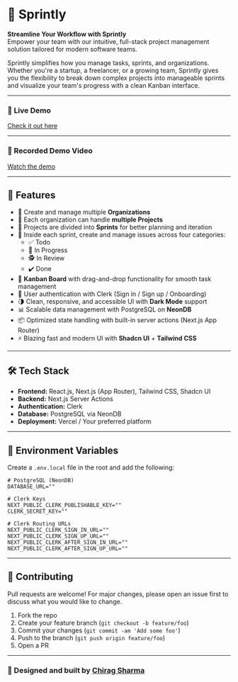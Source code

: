 # 🏃 Sprintly

**Streamline Your Workflow with Sprintly**  
Empower your team with our intuitive, full-stack project management solution tailored for modern software teams.

Sprintly simplifies how you manage tasks, sprints, and organizations. Whether you're a startup, a freelancer, or a growing team, Sprintly gives you the flexibility to break down complex projects into manageable sprints and visualize your team's progress with a clean Kanban interface. 

---

### 🔗 Live Demo
[Check it out here](https://sprintly-opal.vercel.app)

-----

### 🎥 Recorded Demo Video
[Watch the demo](https://your-demo-video-link.com)

---

## 🚀 Features

- 🏢 Create and manage multiple **Organizations**
- 📁 Each organization can handle **multiple Projects**
- 🔄 Projects are divided into **Sprints** for better planning and iteration
- 📝 Inside each sprint, create and manage issues across four categories:
  - ✅ Todo
  - 🚧 In Progress
  - 🕵️ In Review
  - ✔️ Done
- 🧩 **Kanban Board** with drag-and-drop functionality for smooth task management
- 👥 User authentication with Clerk (Sign in / Sign up / Onboarding)
- 🌗 Clean, responsive, and accessible UI with **Dark Mode** support
- 📊 Scalable data management with PostgreSQL on **NeonDB**
- 📦 Optimized state handling with built-in server actions (Next.js App Router)
- ⚡ Blazing fast and modern UI with **Shadcn UI** + **Tailwind CSS**

---

## 🛠 Tech Stack

- **Frontend:** React.js, Next.js (App Router), Tailwind CSS, Shadcn UI  
- **Backend:** Next.js Server Actions  
- **Authentication:** Clerk  
- **Database:** PostgreSQL via NeonDB  
- **Deployment:** Vercel / Your preferred platform

---

## 🔐 Environment Variables

Create a `.env.local` file in the root and add the following:

```env
# PostgreSQL (NeonDB)
DATABASE_URL=""

# Clerk Keys
NEXT_PUBLIC_CLERK_PUBLISHABLE_KEY=""
CLERK_SECRET_KEY=""

# Clerk Routing URLs
NEXT_PUBLIC_CLERK_SIGN_IN_URL="" 
NEXT_PUBLIC_CLERK_SIGN_UP_URL=""
NEXT_PUBLIC_CLERK_AFTER_SIGN_IN_URL=""
NEXT_PUBLIC_CLERK_AFTER_SIGN_UP_URL=""
```

---

## 🙌 Contributing

Pull requests are welcome! For major changes, please open an issue first to discuss what you would like to change.

1. Fork the repo  
2. Create your feature branch (`git checkout -b feature/foo`)  
3. Commit your changes (`git commit -am 'Add some foo'`)  
4. Push to the branch (`git push origin feature/foo`)  
5. Open a PR

---

### 🎨 Designed and built by [**Chirag Sharma**](https://github.com/chiraagsharma24)

